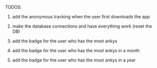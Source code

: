 TODOS:

1. add the anonymous tracking when the user first downloads the app
2. make the database connections and have everything work (reset the DB)


2. add the badge for the user who has the most ankys
3. add the badge for the user who has the most ankys in a month
4. add the badge for the user who has the most ankys in a year
